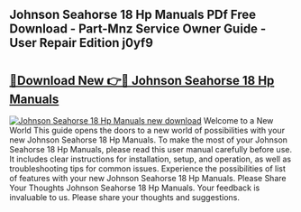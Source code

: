 ## Johnson Seahorse 18 Hp Manuals PDf Free Download - Part-Mnz Service Owner Guide - User Repair Edition j0yf9

# <h2><a href="http://bc53951.oget.top/?id=Johnson+Seahorse+18+Hp+Manuals">🔗Download New 👉🔴 Johnson Seahorse 18 Hp Manuals</a></h2>

[![Johnson Seahorse 18 Hp Manuals new download](https://i.imgur.com/5g1atiW.png)](http://bc53951.oget.top/?id=Johnson+Seahorse+18+Hp+Manuals)
Welcome to a New World This guide opens the doors to a new world of possibilities with your new Johnson Seahorse 18 Hp Manuals. To make the most of your Johnson Seahorse 18 Hp Manuals, please read this user manual carefully before use. It includes clear instructions for installation, setup, and operation, as well as troubleshooting tips for common issues. Experience the possibilities of list of features with your new Johnson Seahorse 18 Hp Manuals. Please Share Your Thoughts Johnson Seahorse 18 Hp Manuals. Your feedback is invaluable to us. Please share your thoughts and suggestions.

